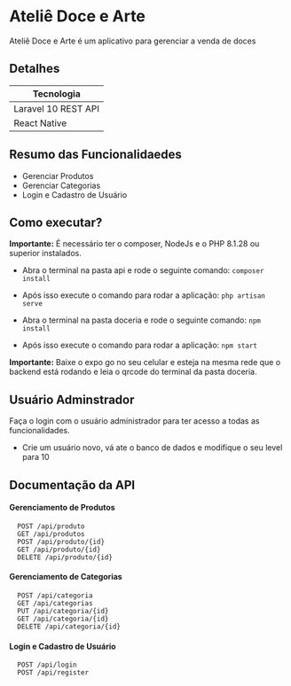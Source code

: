 # Ateliê Doce e Arte

Ateliê Doce e Arte é um aplicativo para gerenciar a venda de doces

## Detalhes
| Tecnologia |
|---|
| Laravel 10 REST API
| React Native

## Resumo das Funcionalidaedes
- Gerenciar Produtos
- Gerenciar Categorias
- Login e Cadastro de Usuário

## Como executar?
**Importante:** É necessário ter o composer, NodeJs e o PHP 8.1.28 ou superior instalados.
- Abra o terminal na pasta api e rode o seguinte comando: 
``` composer install ```
- Após isso execute o comando para rodar a aplicação:
``` php artisan serve ```

- Abra o terminal na pasta doceria e rode o seguinte comando: 
``` npm install ```
- Após isso execute o comando para rodar a aplicação: 
``` npm start ```

**Importante:** Baixe o expo go no seu celular e esteja na mesma rede que o backend está rodando e leia o qrcode do terminal da pasta doceria.

## Usuário Adminstrador
Faça o login com o usuário administrador para ter acesso a todas as funcionalidades. 

- Crie um usuário novo, vá ate o banco de dados e modifique o seu level para 10

## Documentação da API

#### Gerenciamento de Produtos

```http 
  POST /api/produto
  GET /api/produtos
  POST /api/produto/{id}
  GET /api/produto/{id}
  DELETE /api/produto/{id}
```

#### Gerenciamento de Categorias

```http 
  POST /api/categoria
  GET /api/categorias
  PUT /api/categoria/{id}
  GET /api/categoria/{id}
  DELETE /api/categoria/{id}
```

#### Login e Cadastro de Usuário

```http 
  POST /api/login
  POST /api/register
```